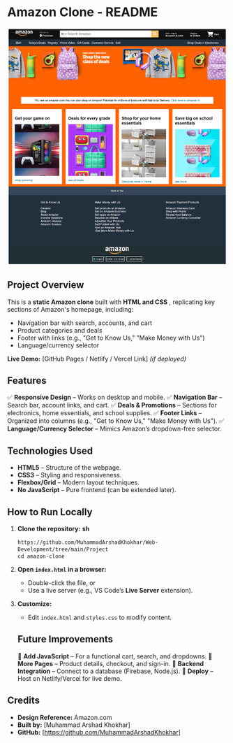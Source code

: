 

# **Amazon Clone - README**

![1753883002344](image/README/1753883002344.png)


## **Project Overview**

This is a **static Amazon clone** built with  **HTML and CSS** , replicating key sections of Amazon's homepage, including:

* Navigation bar with search, accounts, and cart
* Product categories and deals
* Footer with links (e.g., "Get to Know Us," "Make Money with Us")
* Language/currency selector

**Live Demo:** [GitHub Pages / Netlify / Vercel Link] *(if deployed)*


## **Features**

✅ **Responsive Design** – Works on desktop and mobile.
✅ **Navigation Bar** – Search bar, account links, and cart.
✅ **Deals & Promotions** – Sections for electronics, home essentials, and school supplies.
✅ **Footer Links** – Organized into columns (e.g., "Get to Know Us," "Make Money with Us").
✅ **Language/Currency Selector** – Mimics Amazon’s dropdown-free selector.


## **Technologies Used**

* **HTML5** – Structure of the webpage.
* **CSS3** – Styling and responsiveness.
* **Flexbox/Grid** – Modern layout techniques.
* **No JavaScript** – Pure frontend (can be extended later).


## **How to Run Locally**

1. **Clone the repository:**
   **sh**

   ```
   https://github.com/MuhammadArshadKhokhar/Web-Development/tree/main/Project
   cd amazon-clone
   ```
2. **Open `index.html` in a browser:**

   * Double-click the file, or
   * Use a live server (e.g., VS Code’s **Live Server** extension).
3. **Customize:**

   * Edit `index.html` and `styles.css` to modify content.

   ## ******Future Improvements******

   🔹 **Add JavaScript** – For a functional cart, search, and dropdowns.
   🔹 **More Pages** – Product details, checkout, and sign-in.
   🔹 **Backend Integration** – Connect to a database (Firebase, Node.js).
   🔹 **Deploy** – Host on Netlify/Vercel for live demo.

## **Credits**

* **Design Reference:** Amazon.com
* **Built by:** [Muhammad Arshad Khokhar]
* **GitHub:** [https://github.com/MuhammadArshadKhokhar]
